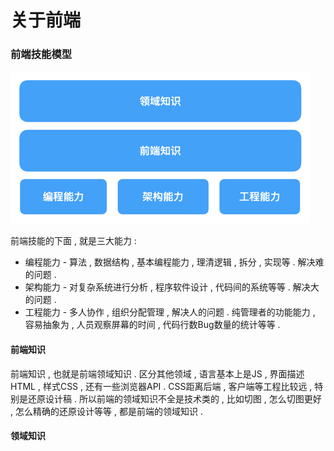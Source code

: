 # 关于前端

### 前端技能模型

![](/assets/qdjnmx.png)

前端技能的下面 , 就是三大能力 :

* 编程能力 - 算法 , 数据结构 , 基本编程能力 , 理清逻辑 , 拆分 , 实现等 . 解决难的问题 . 
* 架构能力 - 对复杂系统进行分析 , 程序软件设计 , 代码间的系统等等 . 解决大的问题 . 
* 工程能力 - 多人协作 , 组织分配管理 , 解决人的问题 . 纯管理者的功能能力 , 容易抽象为 , 人员观察屏幕的时间 , 代码行数Bug数量的统计等等 . 

#### 前端知识

前端知识 , 也就是前端领域知识 . 区分其他领域 , 语言基本上是JS , 界面描述HTML , 样式CSS , 还有一些浏览器API . CSS距离后端 , 客户端等工程比较远 , 特别是还原设计稿 . 所以前端的领域知识不全是技术类的 , 比如切图 , 怎么切图更好 , 怎么精确的还原设计等等 , 都是前端的领域知识 .

#### 领域知识



